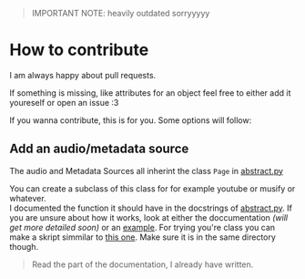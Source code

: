 > IMPORTANT NOTE: heavily outdated sorryyyyy

# How to contribute

I am always happy about pull requests.  

If something is missing, like attributes for an object feel free to either add it youreself or open an issue :3

If you wanna contribute, this is for you. Some options will follow:

## Add an audio/metadata source

The audio and Metadata Sources all inherint the class `Page` in [abstract.py](src/music_kraken/pages/abstract.py)

You can create a subclass of this class for for example youtube or musify or whatever.  
I documented the function it should have in the docstrings of [abstract.py](src/music_kraken/pages/abstract.py). If you are unsure about how it works, look at either the doccumentation *(will get more detailed soon)* or an [example](src/music_kraken/pages/encyclopaedia_metallum.py). For trying you're class you can make a skript simmilar to [this one](src/metal_archives.py). Make sure it is in the same directory though.

> Read the part of the documentation, I already have written. 
